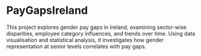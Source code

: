 # PayGapsIreland

This project explores gender pay gaps in Ireland, examining sector-wise disparities, employee category influences, and trends over time. Using data visualisation and statistical analysis, it investigates how gender representation at senior levels correlates with pay gaps.
